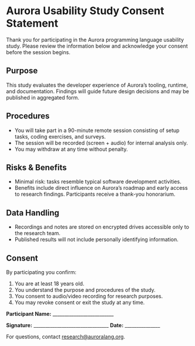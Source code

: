 # Aurora Usability Study Consent Statement

Thank you for participating in the Aurora programming language usability study.
Please review the information below and acknowledge your consent before the
session begins.

## Purpose
This study evaluates the developer experience of Aurora’s tooling, runtime, and
documentation. Findings will guide future design decisions and may be published
in aggregated form.

## Procedures
- You will take part in a 90-minute remote session consisting of setup tasks,
  coding exercises, and surveys.
- The session will be recorded (screen + audio) for internal analysis only.
- You may withdraw at any time without penalty.

## Risks & Benefits
- Minimal risk: tasks resemble typical software development activities.
- Benefits include direct influence on Aurora’s roadmap and early access to
  research findings. Participants receive a thank-you honorarium.

## Data Handling
- Recordings and notes are stored on encrypted drives accessible only to the
  research team.
- Published results will not include personally identifying information.

## Consent
By participating you confirm:
1. You are at least 18 years old.
2. You understand the purpose and procedures of the study.
3. You consent to audio/video recording for research purposes.
4. You may revoke consent or exit the study at any time.

**Participant Name:** __________________________

**Signature:** ________________________________  **Date:** _______________

For questions, contact research@auroralang.org.
